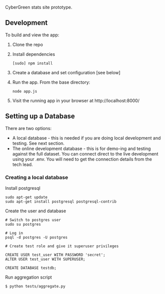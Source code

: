 CyberGreen stats site prototype.

## Development

To build and view the app:

1. Clone the repo
2. Install dependencies

    ```
    [sudo] npm install
    ```

3. Create a database and set configuration [see below]

4. Run the app. From the base directory:

    ```
    node app.js
    ```

5. Visit the running app in your browser at http://localhost:8000/

## Setting up a Database

There are two options:

* A local database - this is needed if you are doing local development and testing. See next section.
* The online development database - this is for demo-ing and testing against
  the full dataset. You can connect direct to the live development using your
  .env. You will need to get the connection details from the tech lead.

### Creating a local database

Install postgresql

```
sudo apt-get update
sudo apt-get install postgresql postgresql-contrib
```

Create the user and database

```
# Switch to postgres user
sudo su postgres

# Log in 
psql -d postgres -U postgres

# Create test role and give it superuser privileges

CREATE USER test_user WITH PASSWORD 'secret';
ALTER USER test_user WITH SUPERUSER;

CREATE DATABASE testdb;
```

Run aggregation script

```
$ python tests/aggregate.py
```

